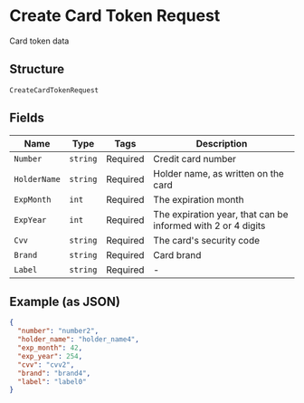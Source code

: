 
# Create Card Token Request

Card token data

## Structure

`CreateCardTokenRequest`

## Fields

| Name | Type | Tags | Description |
|  --- | --- | --- | --- |
| `Number` | `string` | Required | Credit card number |
| `HolderName` | `string` | Required | Holder name, as written on the card |
| `ExpMonth` | `int` | Required | The expiration month |
| `ExpYear` | `int` | Required | The expiration year, that can be informed with 2 or 4 digits |
| `Cvv` | `string` | Required | The card's security code |
| `Brand` | `string` | Required | Card brand |
| `Label` | `string` | Required | - |

## Example (as JSON)

```json
{
  "number": "number2",
  "holder_name": "holder_name4",
  "exp_month": 42,
  "exp_year": 254,
  "cvv": "cvv2",
  "brand": "brand4",
  "label": "label0"
}
```

